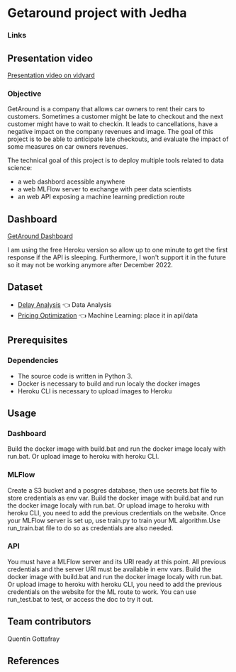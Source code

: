 # Getaround project with Jedha

### Links
## Presentation video
[Presentation video on vidyard](https://share.vidyard.com/watch/U9YaiBRCXcdPKYRnz44RE8?)

### Objective
GetAround is a company that allows car owners to rent their cars to customers. Sometimes a customer might be late to checkout and the next customer might have to wait to checkin. It leads to cancellations, have a negative impact on the company revenues and image. The goal of this project is to be able to anticipate late checkouts, and evaluate the impact of some measures on car owners revenues. 

The technical goal of this project is to deploy multiple tools related to data science:
- a web dashbord acessible anywhere
- a web MLFlow server to exchange with peer data scientists
- an web API exposing a machine learning prediction route

## Dashboard
[GetAround Dashboard](https://getaround-dashboard-qg2022.herokuapp.com/)

I am using the free Heroku version so allow up to one minute to get the first response if the API is sleeping. Furthermore, I won't support it in the future so it may not be working anymore after December 2022.

## Dataset
* [Delay Analysis](https://full-stack-assets.s3.eu-west-3.amazonaws.com/Deployment/get_around_delay_analysis.xlsx) 👈 Data Analysis 
* [Pricing Optimization](https://full-stack-assets.s3.eu-west-3.amazonaws.com/Deployment/get_around_pricing_project.csv) 👈 Machine Learning: place it in api/data

## Prerequisites
### Dependencies
- The source code is written in Python 3.
- Docker is necessary to build and run localy the docker images
- Heroku CLI is necessary to upload images to Heroku 

## Usage
### Dashboard
Build the docker image with build.bat and run the docker image localy with run.bat. Or upload image to heroku with heroku CLI.

### MLFlow
Create a S3 bucket and a posgres database, then use secrets.bat file to store credentials as env var. Build the docker image with build.bat and run the docker image localy with run.bat. Or upload image to heroku with heroku CLI, you need to add the previous credentials on the website. Once your MLFlow server is set up, use train.py to train your ML algorithm.Use run_train.bat file to do so as credentials are also needed. 

### API
You must have a MLFlow server and its URI ready at this point. All previous credentials and the server URI must be available in env vars. Build the docker image with build.bat and run the docker image localy with run.bat. Or upload image to heroku with heroku CLI, you need to add the previous credentials on the website for the ML route to work. You can use run_test.bat to test, or access the doc to try it out.

## Team contributors
Quentin Gottafray

## References

